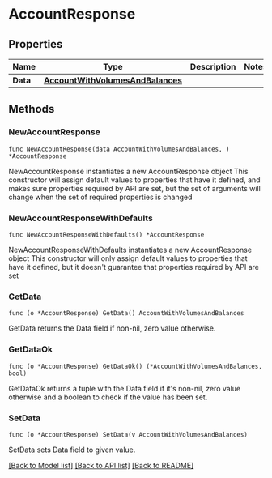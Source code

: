 # AccountResponse

## Properties

Name | Type | Description | Notes
------------ | ------------- | ------------- | -------------
**Data** | [**AccountWithVolumesAndBalances**](AccountWithVolumesAndBalances.md) |  | 

## Methods

### NewAccountResponse

`func NewAccountResponse(data AccountWithVolumesAndBalances, ) *AccountResponse`

NewAccountResponse instantiates a new AccountResponse object
This constructor will assign default values to properties that have it defined,
and makes sure properties required by API are set, but the set of arguments
will change when the set of required properties is changed

### NewAccountResponseWithDefaults

`func NewAccountResponseWithDefaults() *AccountResponse`

NewAccountResponseWithDefaults instantiates a new AccountResponse object
This constructor will only assign default values to properties that have it defined,
but it doesn't guarantee that properties required by API are set

### GetData

`func (o *AccountResponse) GetData() AccountWithVolumesAndBalances`

GetData returns the Data field if non-nil, zero value otherwise.

### GetDataOk

`func (o *AccountResponse) GetDataOk() (*AccountWithVolumesAndBalances, bool)`

GetDataOk returns a tuple with the Data field if it's non-nil, zero value otherwise
and a boolean to check if the value has been set.

### SetData

`func (o *AccountResponse) SetData(v AccountWithVolumesAndBalances)`

SetData sets Data field to given value.



[[Back to Model list]](../README.md#documentation-for-models) [[Back to API list]](../README.md#documentation-for-api-endpoints) [[Back to README]](../README.md)


